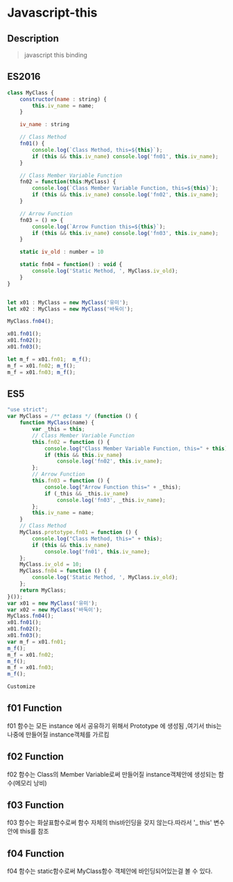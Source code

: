 # Javascript-this
## Description
   >javascript this binding
## ES2016
```javascript
class MyClass {
    constructor(name : string) {
        this.iv_name = name;
    }

    iv_name : string

    // Class Method
    fn01() {
        console.log(`Class Method, this=${this}`);
        if (this && this.iv_name) console.log('fn01', this.iv_name);
    }

    // Class Member Variable Function
    fn02 = function(this:MyClass) {
        console.log(`Class Member Variable Function, this=${this}`);
        if (this && this.iv_name) console.log('fn02', this.iv_name);
    }

    // Arrow Function
    fn03 = () => {
        console.log(`Arrow Function this=${this}`);
        if (this && this.iv_name) console.log('fn03', this.iv_name);
    }

    static iv_old : number = 10

    static fn04 = function() : void {
        console.log('Static Method, ', MyClass.iv_old);
    }
}


let x01 : MyClass = new MyClass('유미');
let x02 : MyClass = new MyClass('바둑이');

MyClass.fn04();

x01.fn01();
x01.fn02();
x01.fn03();

let m_f = x01.fn01;  m_f();
m_f = x01.fn02; m_f();
m_f = x01.fn03; m_f();
```

## ES5

```javascript
"use strict";
var MyClass = /** @class */ (function () {
    function MyClass(name) {
        var _this = this;
        // Class Member Variable Function
        this.fn02 = function () {
            console.log("Class Member Variable Function, this=" + this);
            if (this && this.iv_name)
                console.log('fn02', this.iv_name);
        };
        // Arrow Function
        this.fn03 = function () {
            console.log("Arrow Function this=" + _this);
            if (_this && _this.iv_name)
                console.log('fn03', _this.iv_name);
        };
        this.iv_name = name;
    }
    // Class Method
    MyClass.prototype.fn01 = function () {
        console.log("Class Method, this=" + this);
        if (this && this.iv_name)
            console.log('fn01', this.iv_name);
    };
    MyClass.iv_old = 10;
    MyClass.fn04 = function () {
        console.log('Static Method, ', MyClass.iv_old);
    };
    return MyClass;
}());
var x01 = new MyClass('유미');
var x02 = new MyClass('바둑이');
MyClass.fn04();
x01.fn01();
x01.fn02();
x01.fn03();
var m_f = x01.fn01;
m_f();
m_f = x01.fn02;
m_f();
m_f = x01.fn03;
m_f();

Customize
```
## f01 Function
   f01 함수는 모든 instance 에서 공유하기 위해서 Prototype 에 생성됨 ,여기서 this는 나중에 만들어질 instance객체를 가르킴
## f02 Function   
   f02 함수는 Class의 Member Variable로써 만들어질 instance객체안에 생성되는 함수(메모리 낭비)
## f03 Function   
   f03 함수는 화살표함수로써 함수 자체의 this바인딩을 갖지 않는다.따라서 '_ this' 변수안에 this를 참조  
## f04 Function
   f04 함수는 static함수로써 MyClass함수 객체안에 바인딩되어있는걸 볼 수 있다.
